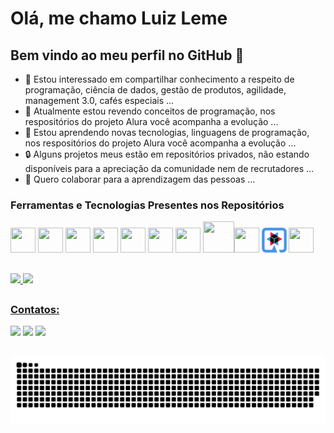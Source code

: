 # Olá, me chamo Luiz Leme

## Bem vindo ao meu perfil no GitHub 👋

- 👀 Estou interessado em compartilhar conhecimento a respeito de programação, ciência de dados, gestão de produtos, agilidade, management 3.0, cafés especiais ...
- 🌱 Atualmente estou revendo conceitos de programação, nos respositórios do projeto Alura você acompanha a evolução ...
- 🌱 Estou aprendendo novas tecnologias, linguagens de programação, nos respositórios do projeto Alura você acompanha a evolução ...
- 🔒 Alguns projetos meus estão em repositórios privados, não estando disponíveis para a apreciação da comunidade nem de recrutadores ...
- 💞️ Quero colaborar para a aprendizagem das pessoas ...

### Ferramentas e Tecnologias Presentes nos Repositórios

<img src="https://cdn.jsdelivr.net/gh/devicons/devicon/icons/docker/docker-original.svg" width="40" height="40"/> <img src="https://cdn.jsdelivr.net/gh/devicons/devicon/icons/amazonwebservices/amazonwebservices-original.svg" width="40" height="40"/>
<img src="https://cdn.jsdelivr.net/gh/devicons/devicon/icons/java/java-original.svg" width="40" height="40"/> <img src="https://cdn.jsdelivr.net/gh/devicons/devicon/icons/git/git-original.svg" width="40" height="40"/> <img src="https://cdn.jsdelivr.net/gh/devicons/devicon/icons/spring/spring-original.svg" width="40" height="40"/> <img src="https://cdn.jsdelivr.net/gh/devicons/devicon/icons/apachekafka/apachekafka-original.svg" width="40" height="40"/> <img src="https://cdn.jsdelivr.net/gh/devicons/devicon/icons/redis/redis-original.svg" width="40" height="40"/> <img src="https://cdn.jsdelivr.net/gh/devicons/devicon/icons/mysql/mysql-original-wordmark.svg" width="50" height="50" /><img src="https://cdn.jsdelivr.net/gh/devicons/devicon/icons/postgresql/postgresql-original.svg" width="40" height="40"/> <img src="https://github.com/oluizleme/oluizleme/blob/main/icons/quarkus_icon.png" width="40" height="40"/> <img src="https://cdn.jsdelivr.net/gh/devicons/devicon/icons/python/python-original-wordmark.svg" width="40" height="40"/>


##

<div>
<a href="https://github.com/oluizleme">
<img height="180em" src="https://github-readme-stats.vercel.app/api/top-langs/?username=oluizleme&layout=compact&langs_count=7&theme=dracula"/>
<a href="https://github.com/oluizleme">
<img height="180em" src="https://github-readme-stats.vercel.app/api?username=oluizleme&show_icons=true&theme=dracula&include_all_commits=true&count_private=true"/>
</div>

##

### Contatos:

<div>
<a href="https://instagram.com/souluizleme" target="_blank"><img src="https://img.shields.io/badge/-Instagram-%23E4405F?style=for-the-badge&logo=instagram&logoColor=white" target="_blank"></a>
<a href = "mailto:o.luizleme@gmail.com"><img src="https://img.shields.io/badge/Gmail-D14836?style=for-the-badge&logo=gmail&logoColor=white" target="_blank"></a>
<a href="https://www.linkedin.com/in/luizleme" target="_blank"><img src="https://img.shields.io/badge/-LinkedIn-%230077B5?style=for-the-badge&logo=linkedin&logoColor=white" target="_blank"></a>   
</div>

##
  ![Snake animation](https://github.com/oluizleme/oluizleme/blob/output/github-contribution-grid-snake.svg)



